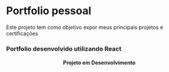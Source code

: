 # Portfolio pessoal

Este projeto tem como objetivo expor meus principais projetos e certificações

### Portfolio desenvolvido utilizando React

<h4 align="center"> Projeto em Desenvolvimento </h4>
